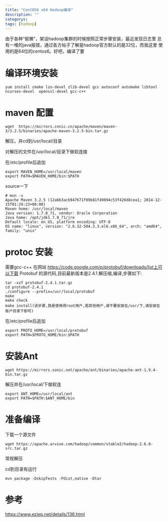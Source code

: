 ```yaml
---
title: "CentOS6 x64 Hadoop编译"
description: ""
categorys: 
tags: [hadoop]
---
```



由于各种“偷懒”，架设hadoop集群的时候按照正常步骤安装，最近发现日志里
总有一堆的java报错，通过各方帖子了解是hadoop官方默认的是32位，而我这里
使用的是64位的centos6。好吧，编译了要


# 编译环境安装

    yum install cmake lzo-devel zlib-devel gcc autoconf automake libtool ncurses-devel  openssl-devel gcc-c++


# maven 配置

    wget  https://mirrors.cnnic.cn/apache/maven/maven-3/3.2.5/binaries/apache-maven-3.2.5-bin.tar.gz

解压，并cd到/usr/local/目录

对解压的文件在/usr/local/目录下做软连接

在/etc/profile后追加

    export MAVEN_HOME=/usr/local/maven
    export PATH=$MAVEN_HOME/bin:$PATH

source一下

    # mvn -v
    Apache Maven 3.2.5 (12a6b3acb947671f09b81f49094c53f426d8cea1; 2014-12-15T01:29:23+08:00)
    Maven home: /usr/local/maven
    Java version: 1.7.0_71, vendor: Oracle Corporation
    Java home: /opt/jdk1.7.0_71/jre
    Default locale: en_US, platform encoding: UTF-8
    OS name: "linux", version: "2.6.32-504.3.3.el6.x86_64", arch: "amd64", family: "unix"

# protoc 安装
需要gcc-c++
在网站 https://code.google.com/p/protobuf/downloads/list上可以下载 Protobuf 的源代码,目前最新版本是2.4.1.解压缩,编译,步骤如下:

    tar -xzf protobuf-2.4.1.tar.gz
    cd protobuf-2.4.1
    ./configure --prefix=/usr/local/protobuf
    make
    make check
    make install(该步骤,我是使用得root用户,若其他用户,请不要安装在/usr/下,请安装在账户目录下即可)

在/etc/profile后追加

    export PROTO_HOME=/usr/local/protobuf
    export PATH=$PROTO_HOME/bin:$PATH


# 安装Ant

    wget https://mirrors.sonic.net/apache/ant/binaries/apache-ant-1.9.4-bin.tar.gz
解压并在/usr/local/下做软连

    export ANT_HOME=/usr/local/ant
    export PATH=$PATH:$ANT_HOME/bin

# 准备编译

下载一个源文件

    wget https://apache.arvixe.com/hadoop/common/stable2/hadoop-2.6.0-src.tar.gz

常规解压

cd到目录有运行

    mvn package -DskipTests -Pdist,native -Dtar



# 参考
<https://www.eziep.net/details/136.html>
